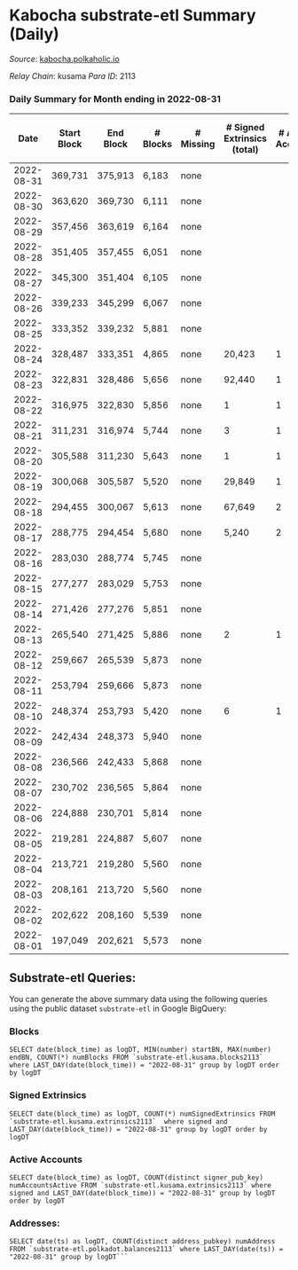 # Kabocha substrate-etl Summary (Daily)

_Source_: [kabocha.polkaholic.io](https://kabocha.polkaholic.io)

*Relay Chain*: kusama
*Para ID*: 2113



### Daily Summary for Month ending in 2022-08-31


| Date | Start Block | End Block | # Blocks | # Missing | # Signed Extrinsics (total) | # Active Accounts | # Addresses with Balances | # Events | # Transfers | # XCM Transfers In | # XCM Transfers Out |
| ---- | ----------- | --------- | -------- | --------- | --------------------------- | ----------------- | ------------------------- | -------- | ----------- | ------------------ | ------------------- |
| 2022-08-31 | 369,731 | 375,913 | 6,183 | none  |  |  | 13,290 | 12,387 |   |   |   |
| 2022-08-30 | 363,620 | 369,730 | 6,111 | none  |  |  | 13,290 | 12,242 |   |   |   |
| 2022-08-29 | 357,456 | 363,619 | 6,164 | none  |  |  | 13,290 | 12,349 |   |   |   |
| 2022-08-28 | 351,405 | 357,455 | 6,051 | none  |  |  | 13,290 | 12,122 |   |   |   |
| 2022-08-27 | 345,300 | 351,404 | 6,105 | none  |  |  | 13,290 | 12,235 |   |   |   |
| 2022-08-26 | 339,233 | 345,299 | 6,067 | none  |  |  | 13,290 | 12,154 |   |   |   |
| 2022-08-25 | 333,352 | 339,232 | 5,881 | none  |  |  | 13,290 | 11,781 |   |   |   |
| 2022-08-24 | 328,487 | 333,351 | 4,865 | none  | 20,423 | 1 | 13,290 | 134,850 |   |   |   |
| 2022-08-23 | 322,831 | 328,486 | 5,656 | none  | 92,440 | 1 | 13,373 | 590,816 |   |   |   |
| 2022-08-22 | 316,975 | 322,830 | 5,856 | none  | 1 | 1 | 16,439 | 35,946 |   |   |   |
| 2022-08-21 | 311,231 | 316,974 | 5,744 | none  | 3 | 1 | 16,439 | 88,974 |   |   |   |
| 2022-08-20 | 305,588 | 311,230 | 5,643 | none  | 1 | 1 | 16,440 | 11,308 |   |   |   |
| 2022-08-19 | 300,068 | 305,587 | 5,520 | none  | 29,849 | 1 | 16,440 | 190,510 |   |   |   |
| 2022-08-18 | 294,455 | 300,067 | 5,613 | none  | 67,649 | 2 | 16,295 | 447,891 |   |   |   |
| 2022-08-17 | 288,775 | 294,454 | 5,680 | none  | 5,240 | 2 | 1,748 | 49,281 |   |   |   |
| 2022-08-16 | 283,030 | 288,774 | 5,745 | none  |  |  | 8 | 17,254 |   |   |   |
| 2022-08-15 | 277,277 | 283,029 | 5,753 | none  |  |  | 8 | 17,278 |   |   |   |
| 2022-08-14 | 271,426 | 277,276 | 5,851 | none  |  |  | 8 | 17,573 |   |   |   |
| 2022-08-13 | 265,540 | 271,425 | 5,886 | none  | 2 | 1 | 8 | 17,692 |   |   |   |
| 2022-08-12 | 259,667 | 265,539 | 5,873 | none  |  |  | 7 | 17,639 |   |   |   |
| 2022-08-11 | 253,794 | 259,666 | 5,873 | none  |  |  | 7 | 17,639 |   |   |   |
| 2022-08-10 | 248,374 | 253,793 | 5,420 | none  | 6 | 1 | 7 | 12,548 |   |   |   |
| 2022-08-09 | 242,434 | 248,373 | 5,940 | none  |  |  | 7 | 11,899 |   |   |   |
| 2022-08-08 | 236,566 | 242,433 | 5,868 | none  |  |  | 7 | 11,756 |   |   |   |
| 2022-08-07 | 230,702 | 236,565 | 5,864 | none  |  |  | 7 | 11,747 |   |   |   |
| 2022-08-06 | 224,888 | 230,701 | 5,814 | none  |  |  | 7 | 11,648 |   |   |   |
| 2022-08-05 | 219,281 | 224,887 | 5,607 | none  |  |  | 7 | 11,233 |   |   |   |
| 2022-08-04 | 213,721 | 219,280 | 5,560 | none  |  |  | 7 | 11,138 |   |   |   |
| 2022-08-03 | 208,161 | 213,720 | 5,560 | none  |  |  | 7 | 11,139 |   |   |   |
| 2022-08-02 | 202,622 | 208,160 | 5,539 | none  |  |  | 7 | 11,096 |   |   |   |
| 2022-08-01 | 197,049 | 202,621 | 5,573 | none  |  |  | 7 | 11,165 |   |   |   |

## Substrate-etl Queries:
You can generate the above summary data using the following queries using the public dataset `substrate-etl` in Google BigQuery:


### Blocks
```
SELECT date(block_time) as logDT, MIN(number) startBN, MAX(number) endBN, COUNT(*) numBlocks FROM `substrate-etl.kusama.blocks2113`  where LAST_DAY(date(block_time)) = "2022-08-31" group by logDT order by logDT
```


### Signed Extrinsics
```
SELECT date(block_time) as logDT, COUNT(*) numSignedExtrinsics FROM `substrate-etl.kusama.extrinsics2113`  where signed and LAST_DAY(date(block_time)) = "2022-08-31" group by logDT order by logDT
```


### Active Accounts
```
SELECT date(block_time) as logDT, COUNT(distinct signer_pub_key) numAccountsActive FROM `substrate-etl.kusama.extrinsics2113` where signed and LAST_DAY(date(block_time)) = "2022-08-31" group by logDT order by logDT
```


### Addresses:
```
SELECT date(ts) as logDT, COUNT(distinct address_pubkey) numAddress FROM `substrate-etl.polkadot.balances2113` where LAST_DAY(date(ts)) = "2022-08-31" group by logDT```

